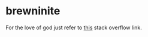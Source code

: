 # brewninite

For the love of god just refer to [this](https://stackoverflow.com/questions/2505096/clone-a-private-repository-github) stack overflow link.
